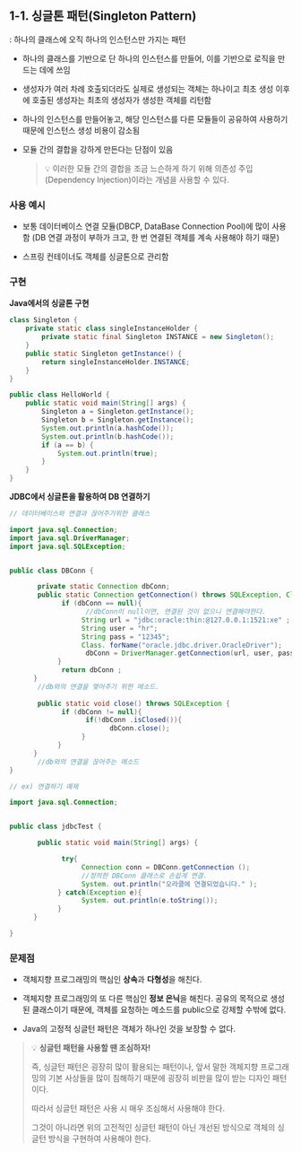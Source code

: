 ## 1-1. 싱글톤 패턴(Singleton Pattern)


: 하나의 클래스에 오직 하나의 인스턴스만 가지는 패턴

- 하나의 클래스를 기반으로 단 하나의 인스턴스를 만들어, 이를 기반으로 로직을 만드는 데에 쓰임

- 생성자가 여러 차례 호출되더라도 실제로 생성되는 객체는 하나이고 최초 생성 이후에 호출된 생성자는 최초의 생성자가 생성한 객체를 리턴함

- 하나의 인스턴스를 만들어놓고, 해당 인스턴스를 다른 모듈들이 공유하여 사용하기 때문에 인스턴스 생성 비용이 감소됨

- 모듈 간의 결합을 강하게 만든다는 단점이 있음

  > 💡 이러한 모듈 간의 결합을 조금 느슨하게 하기 위해 의존성 주입(Dependency Injection)이라는 개념을 사용할 수 있다.

### 사용 예시

- 보통 데이터베이스 연결 모듈(DBCP, DataBase Connection Pool)에 많이 사용함
  (DB 연결 과정이 부하가 크고, 한 번 연결된 객체를 계속 사용해야 하기 때문)

- 스프링 컨테이너도 객체를 싱글톤으로 관리함


### 구현

**Java에서의 싱글톤 구현**
```java
class Singleton {
	private static class singleInstanceHolder {
    	private static final Singleton INSTANCE = new Singleton();
    }
    public static Singleton getInstance() {
    	return singleInstanceHolder.INSTANCE;
    }
}

public class HelloWorld {
	public static void main(String[] args) {
    	Singleton a = Singleton.getInstance();
        Singleton b = Singleton.getInstance();
        System.out.println(a.hashCode());
        System.out.println(b.hashCode());
        if (a == b) {
        	System.out.println(true);
        }
    }
}
```


**JDBC에서 싱글톤을 활용하여 DB 연결하기**

```java
// 데이터베이스와 연결과 끊어주기위한 클래스

import java.sql.Connection; 
import java.sql.DriverManager;
import java.sql.SQLException;


public class DBConn {

       private static Connection dbConn;
       public static Connection getConnection() throws SQLException, ClassNotFoundException{
             if (dbConn == null){
                   //dbConn이 null이면, 연결된 것이 없으니 연결해야한다.
                  String url = "jdbc:oracle:thin:@127.0.0.1:1521:xe" ;
                  String user = "hr";
                  String pass = "12345";
                  Class. forName("oracle.jdbc.driver.OracleDriver");
                   dbConn = DriverManager.getConnection(url, user, pass);
            }
             return dbConn ;
      }
       //db와의 연결을 맺어주기 위한 메소드.
      
       public static void close() throws SQLException {
             if (dbConn != null){
                   if(!dbConn .isClosed()){
                         dbConn.close();
                  }
            }
      }
       //db와의 연결을 끊어주는 메소드
}
```
```java
// ex) 연결하기 예제

import java.sql.Connection;


public class jdbcTest {

       public static void main(String[] args) {

             try{
                  Connection conn = DBConn.getConnection ();
                  //정의한 DBConn 클래스로 손쉽게 연결.
                  System. out.println("오라클에 연결되었습니다." );
            } catch(Exception e){
                  System. out.println(e.toString());
            }
      }

}
```



### 문제점

- 객체지향 프로그래밍의 핵심인 **상속**과 **다형성**을 해친다.

- 객체지향 프로그래밍의 또 다른 핵심인 **정보 은닉**을 해친다. 공유의 목적으로 생성된 클래스이기 때문에, 객체를 요청하는 메소드를 public으로 강제할 수밖에 없다.

- Java의 고정적 싱글턴 패턴은 객체가 하나인 것을 보장할 수 없다.

> 💡 **싱글턴 패턴을 사용할 땐 조심하자!**
>
> 즉, 싱글턴 패턴은 굉장히 많이 활용되는 패턴이나, 앞서 말한 객체지향 프로그래밍의 기본 사상들을 많이 침해하기 때문에 굉장히 비판을 많이 받는 디자인 패턴이다.
>
> 따라서 싱글턴 패턴은 사용 시 매우 조심해서 사용해야 한다.
>
> 그것이 아니라면 위의 고전적인 싱글턴 패턴이 아닌 개선된 방식으로 객체의 싱글턴 방식을 구현하여 사용해야 한다.
